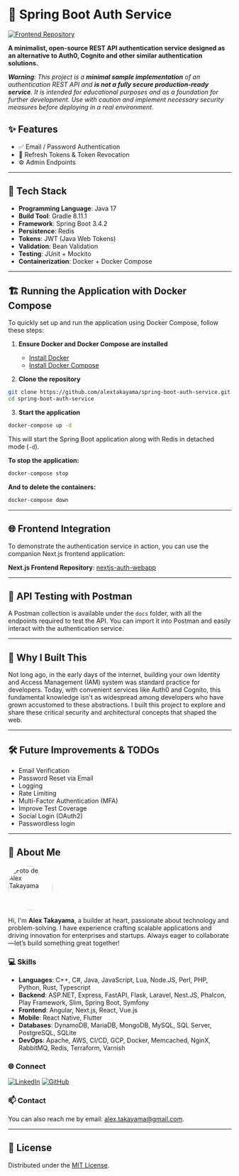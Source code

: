 # 🔐 Spring Boot Auth Service

[![Frontend Repository](https://img.shields.io/badge/Frontend_Webapp-🖥️_Next.js_Auth_Webapp-brightgreen)](https://github.com/alextakayama/nextjs-auth-webapp)

**A minimalist, open-source REST API authentication service designed as an alternative to Auth0, Cognito and other similar authentication solutions.**

***Warning**: This project is a **minimal sample implementation** of an authentication REST API and **is not a fully secure production-ready service**. It is intended for educational purposes and as a foundation for further development. Use with caution and implement necessary security measures before deploying in a real environment.* 

## ✨ Features
- ✅ Email / Password Authentication
- 🔄 Refresh Tokens & Token Revocation
- ⚙️ Admin Endpoints

---

## 🚀 Tech Stack
- **Programming Language**: Java 17
- **Build Tool**: Gradle 8.11.1
- **Framework**: Spring Boot 3.4.2
- **Persistence**: Redis
- **Tokens**: JWT (Java Web Tokens)
- **Validation**: Bean Validation
- **Testing**: JUnit + Mockito
- **Containerization**: Docker + Docker Compose

---

## 🏗️ Running the Application with Docker Compose

To quickly set up and run the application using Docker Compose, follow these steps:

1. **Ensure Docker and Docker Compose are installed**
   - [Install Docker](https://docs.docker.com/get-docker/)
   - [Install Docker Compose](https://docs.docker.com/compose/install/)


2. **Clone the repository**
```sh
git clone https://github.com/alextakayama/spring-boot-auth-service.git
cd spring-boot-auth-service
```

3. **Start the application**
```sh
docker-compose up -d
```

This will start the Spring Boot application along with Redis in detached mode (`-d`).

**To stop the application:**
```sh
docker-compose stop
```

**And to delete the containers:**
```sh
docker-compose down
```

---
## 🌐 Frontend Integration

To demonstrate the authentication service in action, you can use the companion Next.js frontend application:

**Next.js Frontend Repository**: [nextjs-auth-webapp](https://github.com/alextakayama/nextjs-auth-webapp)

---

## 🧪 API Testing with Postman

A Postman collection is available under the `docs` folder, with all the endpoints required to test the API. You can import it into Postman and easily interact with the authentication service.

---

## 🚀 Why I Built This
Not long ago, in the early days of the internet, building your own Identity and Access Management (IAM) system was standard practice for developers. Today, with convenient services like Auth0 and Cognito, this fundamental knowledge isn't as widespread among developers who have grown accustomed to these abstractions. I built this project to explore and share these critical security and architectural concepts that shaped the web.

---

## 🛠️ Future Improvements & TODOs
- Email Verification
- Password Reset via Email
- Logging
- Rate Limiting
- Multi-Factor Authentication (MFA)
- Improve Test Coverage
- Social Login (OAuth2)
- Passwordless login

---

## 👋 About Me

<img alt="Foto de Alex Takayama" src="https://alextakayama.com/images/alex_takayama.jpg" style="border-radius: 50%; height: 100px; width: 100px">

Hi, I'm **Alex Takayama**, a builder at heart, passionate about technology and problem-solving. I have experience crafting scalable applications and driving innovation for enterprises and startups. Always eager to collaborate—let’s build something great together!

### 💻 Skills
- **Languages**: C++, C#, Java, JavaScript, Lua, Node.JS, Perl, PHP, Python, Rust, Typescript
- **Backend**: ASP.NET, Express, FastAPI, Flask, Laravel, Nest.JS, Phalcon, Play Framework, Slim, Spring Boot, Symfony
- **Frontend**: Angular, Next.js, React, Vue.js
- **Mobile**: React Native, Flutter
- **Databases**: DynamoDB, MariaDB, MongoDB, MySQL, SQL Server, PostgreSQL, SQLite
- **DevOps**: Apache, AWS, CI/CD, GCP, Docker, Memcached, NginX, RabbitMQ, Redis, Terraform, Varnish

### 🌐 Connect

[![LinkedIn](https://img.shields.io/badge/LinkedIn-0077B5?style=for-the-badge&logo=linkedin&logoColor=white)](https://linkedin.com/in/alextakayama) [![GitHub](https://img.shields.io/badge/GitHub-181717?style=for-the-badge&logo=github&labelColor=181717)](https://github.com/alextakayama)

### 📫 Contact

You can also reach me by email: [alex.takayama@gmail.com](mailto:alex.takayama@gmail.com).

---

## 📄 License

Distributed under the [MIT License](https://opensource.org/license/MIT).
